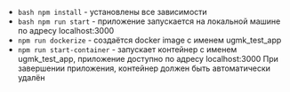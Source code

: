 * ```bash npm install``` - установлены все зависимости
* ```bash npm run start``` - приложение запускается на локальной машине по адресу localhost:3000
* ```npm run dockerize``` - создаётся docker image c именем ugmk_test_app
* ```npm run start-container``` - запускает контейнер с именем ugmk_test_app, приложение доступно по адресу localhost:3000 При завершении приложения, контейнер должен быть автоматически удалён

